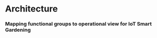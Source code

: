 <h1>Architecture</h1>

<h3>Mapping functional groups to operational view for IoT Smart Gardening</h3>



